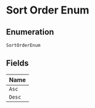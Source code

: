 
# Sort Order Enum

## Enumeration

`SortOrderEnum`

## Fields

| Name |
|  --- |
| `Asc` |
| `Desc` |

